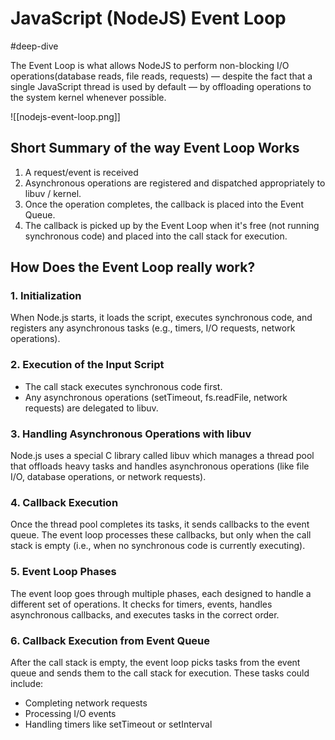# JavaScript (NodeJS) Event Loop

#deep-dive

The Event Loop is what allows NodeJS to perform non-blocking I/O operations(database reads, file reads, requests) — despite the fact that a single JavaScript thread is used by default — by offloading operations to the system kernel whenever possible.

![[nodejs-event-loop.png]]


## Short Summary of the way Event Loop Works

1. A request/event is received
2. Asynchronous operations are registered and dispatched appropriately to libuv / kernel.
3. Once the operation completes, the callback is placed into the Event Queue.
4. The callback is picked up by the Event Loop when it's free (not running synchronous code) and placed into the call stack for execution.

## How Does the Event Loop really work?

### 1. **Initialization**

When Node.js starts, it loads the script, executes synchronous code, and registers any asynchronous tasks (e.g., timers, I/O requests, network operations).
### 2. Execution of the Input Script

- The call stack executes synchronous code first.
- Any asynchronous operations (setTimeout, fs.readFile, network requests) are delegated to libuv.
### 3. **Handling Asynchronous Operations with libuv**

Node.js uses a special C library called libuv which manages a thread pool that offloads heavy tasks and handles asynchronous operations (like file I/O, database operations, or network requests).

### 4. Callback Execution

Once the thread pool completes its tasks, it sends callbacks to the event queue. The event loop processes these callbacks, but only when the call stack is empty (i.e., when no synchronous code is currently executing).
### 5. **Event Loop Phases**

The event loop goes through multiple phases, each designed to handle a different set of operations. It checks for timers, events, handles asynchronous callbacks, and executes tasks in the correct order.
### 6. **Callback Execution from Event Queue**
  
After the call stack is empty, the event loop picks tasks from the event queue and sends them to the call stack for execution. These tasks could include:

- Completing network requests
- Processing I/O events
- Handling timers like setTimeout or setInterval


